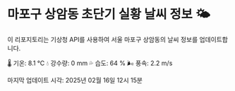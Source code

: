 
# 마포구 상암동 초단기 실황 날씨 정보 🌤️

이 리포지토리는 기상청 API를 사용하여 서울 마포구 상암동의 날씨 정보를 업데이트합니다. 

🌡️ 기온: 8.1 ℃
💧 강수량: 0 mm
💦 습도: 64 %
🌬️ 풍속: 2.2 m/s

마지막 업데이트 시각: 2025년 02월 16일 12시 15분    
